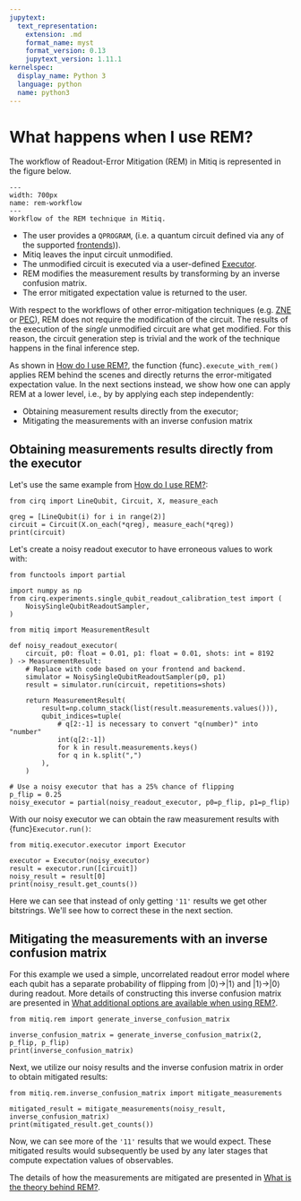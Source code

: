 ```yaml
---
jupytext:
  text_representation:
    extension: .md
    format_name: myst
    format_version: 0.13
    jupytext_version: 1.11.1
kernelspec:
  display_name: Python 3
  language: python
  name: python3
---
```


# What happens when I use REM?

The workflow of Readout-Error Mitigation (REM) in Mitiq is represented in the figure below.

```{figure} ../img/rem_workflow.svg
---
width: 700px
name: rem-workflow
---
Workflow of the REM technique in Mitiq.
```

- The user provides a `QPROGRAM`, (i.e. a quantum circuit defined via any of the supported [frontends](frontends-backends.md))).
- Mitiq leaves the input circuit unmodified.
- The unmodified circuit is executed via a user-defined [Executor](executors.md).
- REM modifies the measurement results by transforming by an inverse confusion matrix.
- The error mitigated expectation value is returned to the user.

With respect to the workflows of other error-mitigation techniques (e.g. [ZNE](zne-4-low-level.md) or [PEC](pec-4-low-level.md)), REM does not require the modification of the circuit. The results of the execution of the _single_ unmodified circuit are what get modified. For this reason, the circuit generation step is trivial and the work of the technique happens in the final inference step.

As shown in [How do I use REM?](rem-1-intro.md), the function {func}`.execute_with_rem()` applies REM behind the scenes and directly returns the error-mitigated expectation value. In the next sections instead, we show how one can apply REM at a lower level, i.e., by by applying each step independently:

- Obtaining measurement results directly from the executor;
- Mitigating the measurements with an inverse confusion matrix

## Obtaining measurements results directly from the executor

Let's use the same example from [How do I use REM?](rem-1-intro.md):

```{code-cell} ipython3
from cirq import LineQubit, Circuit, X, measure_each

qreg = [LineQubit(i) for i in range(2)]
circuit = Circuit(X.on_each(*qreg), measure_each(*qreg))
print(circuit)
```

Let's create a noisy readout executor to have erroneous values to work with:

```{code-cell} ipython3
from functools import partial

import numpy as np
from cirq.experiments.single_qubit_readout_calibration_test import (
    NoisySingleQubitReadoutSampler,
)

from mitiq import MeasurementResult

def noisy_readout_executor(
    circuit, p0: float = 0.01, p1: float = 0.01, shots: int = 8192
) -> MeasurementResult:
    # Replace with code based on your frontend and backend.
    simulator = NoisySingleQubitReadoutSampler(p0, p1)
    result = simulator.run(circuit, repetitions=shots)

    return MeasurementResult(
        result=np.column_stack(list(result.measurements.values())),
        qubit_indices=tuple(
            # q[2:-1] is necessary to convert "q(number)" into "number"
            int(q[2:-1])
            for k in result.measurements.keys()
            for q in k.split(",")
        ),
    )

# Use a noisy executor that has a 25% chance of flipping
p_flip = 0.25
noisy_executor = partial(noisy_readout_executor, p0=p_flip, p1=p_flip)
```

With our noisy executor we can obtain the raw measurement results with {func}`Executor.run()`:

```{code-cell} ipython3
from mitiq.executor.executor import Executor

executor = Executor(noisy_executor)
result = executor.run([circuit])
noisy_result = result[0]
print(noisy_result.get_counts())
```

Here we can see that instead of only getting `'11'` results we get other bitstrings. We'll see how to correct these in the next section.

## Mitigating the measurements with an inverse confusion matrix

For this example we used a simple, uncorrelated readout error model where each qubit has a separate probability of flipping from $|0\rangle \rightarrow |1\rangle$ and $|1\rangle \rightarrow |0\rangle$ during readout. More details of constructing this inverse confusion matrix are presented in [What additional options are available when using REM?](rem-3-options.md).

```{code-cell} ipython3
from mitiq.rem import generate_inverse_confusion_matrix

inverse_confusion_matrix = generate_inverse_confusion_matrix(2, p_flip, p_flip)
print(inverse_confusion_matrix)
```

Next, we utilize our noisy results and the inverse confusion matrix in order to obtain mitigated results:

```{code-cell} ipython3
from mitiq.rem.inverse_confusion_matrix import mitigate_measurements

mitigated_result = mitigate_measurements(noisy_result, inverse_confusion_matrix)
print(mitigated_result.get_counts())
```

Now, we can see more of the `'11'` results that we would expect. These mitigated results would subsequently be used by any later stages that compute expectation values of observables.

The details of how the measurements are mitigated are presented in [What is the theory behind REM?](rem-5-theory.md).
